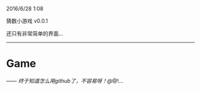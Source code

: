 2016/6/28 1:08

猜数小游戏 v0.0.1

还只有非常简单的界面...

----------------------------------------------------------------------------------------------------

# Game

—_—
终于知道怎么用github了，不容易呀！@_@!...
